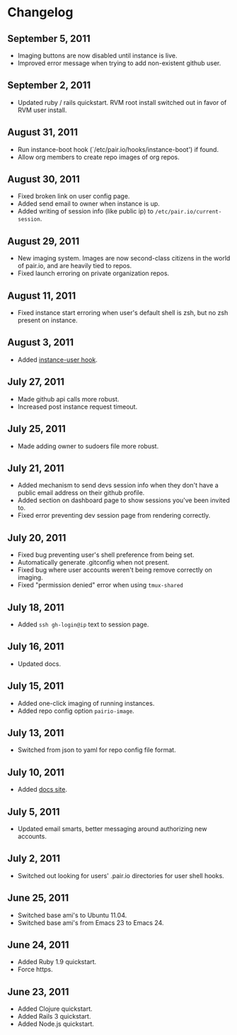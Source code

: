 # Changelog

## September 5, 2011
* Imaging buttons are now disabled until instance is live.
* Improved error message when trying to add non-existent github user.

## September 2, 2011
* Updated ruby / rails quickstart. RVM root install switched out in
  favor of RVM user install.

## August 31, 2011
* Run instance-boot hook (`/etc/pair.io/hooks/instance-boot') if
  found.
* Allow org members to create repo images of org repos.

## August 30, 2011
* Fixed broken link on user config page.
* Added send email to owner when instance is up.
* Added writing of session info (like public ip) to
  `/etc/pair.io/current-session`.

## August 29, 2011
* New imaging system. Images are now second-class citizens in the
  world of pair.io, and are heavily tied to repos.
* Fixed launch erroring on private organization repos.

## August 11, 2011
* Fixed instance start erroring when user's default shell is zsh, but
  no zsh present on instance.

## August 3, 2011
* Added [instance-user hook](http://docs.pair.io/instance-config.html#instance-hooks).

## July 27, 2011
* Made github api calls more robust.
* Increased post instance request timeout.

## July 25, 2011
* Made adding owner to sudoers file more robust.

## July 21, 2011
* Added mechanism to send devs session info when they don't have a
  public email address on their github profile.
* Added section on dashboard page to show sessions you've been invited to.
* Fixed error preventing dev session page from rendering correctly.

## July 20, 2011
* Fixed bug preventing user's shell preference from being set.
* Automatically generate .gitconfig when not present.
* Fixed bug where user accounts weren't being remove correctly on imaging.
* Fixed "permission denied" error when using `tmux-shared`

## July 18, 2011
* Added `ssh gh-login@ip` text to session page.

## July 16, 2011
* Updated docs.

## July 15, 2011
* Added one-click imaging of running instances.
* Added repo config option `pairio-image`.

## July 13, 2011
* Switched from json to yaml for repo config file format.

## July 10, 2011
* Added [docs site](http://docs.pair.io).

## July 5, 2011
* Updated email smarts, better messaging around authorizing new accounts.

## July 2, 2011
* Switched out looking for users' .pair.io directories for user shell hooks.

## June 25, 2011
* Switched base ami's to Ubuntu 11.04.
* Switched base ami's from Emacs 23 to Emacs 24.

## June 24, 2011

* Added Ruby 1.9 quickstart.
* Force https.

## June 23, 2011

* Added Clojure quickstart.
* Added Rails 3 quickstart.
* Added Node.js quickstart.
